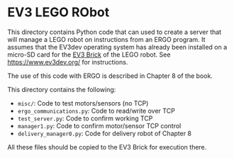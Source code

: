 # EV3 LEGO RObot

This directory contains Python code that can used to create a server that will manage a LEGO robot on instructions from an ERGO program.  It assumes that the EV3dev operating system has already been installed on a micro-SD card for the [EV3 Brick](https://www.lego.com/en-us/product/lego-mindstorms-ev3-31313) of the LEGO robot. See https://www.ev3dev.org/ for instructions.

The use of this code with ERGO is described in Chapter 8 of the book.

This directory contains the following:

- `misc/`: Code to test motors/sensors (no TCP)
- `ergo_communications.py`: Code to read/write over TCP
- `test_server.py`: Code to confirm working TCP
- `manager1.py`: Code to confirm motor/sensor TCP control
- `delivery_manager0.py`: Code for delivery robot of Chapter 8

All these files should be copied to the EV3 Brick for execution there.
